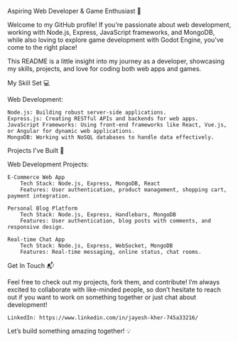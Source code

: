 Aspiring Web Developer & Game Enthusiast 🚀

Welcome to my GitHub profile! If you're passionate about web development, working with Node.js, Express, JavaScript frameworks, and MongoDB, while also loving to explore game development with Godot Engine, you've come to the right place!

This README is a little insight into my journey as a developer, showcasing my skills, projects, and love for coding both web apps and games.

My Skill Set 💻

Web Development:

    Node.js: Building robust server-side applications.
    Express.js: Creating RESTful APIs and backends for web apps.
    JavaScript Frameworks: Using front-end frameworks like React, Vue.js, or Angular for dynamic web applications.
    MongoDB: Working with NoSQL databases to handle data effectively.

Projects I've Built 🚧

Web Development Projects:

    E-Commerce Web App
        Tech Stack: Node.js, Express, MongoDB, React
        Features: User authentication, product management, shopping cart, payment integration.

    Personal Blog Platform
        Tech Stack: Node.js, Express, Handlebars, MongoDB
        Features: User authentication, blog posts with comments, and responsive design.

    Real-time Chat App
        Tech Stack: Node.js, Express, WebSocket, MongoDB
        Features: Real-time messaging, online status, chat rooms.
        
Get In Touch 📬

Feel free to check out my projects, fork them, and contribute! I’m always excited to collaborate with like-minded people, so don’t hesitate to reach out if you want to work on something together or just chat about development!

    LinkedIn: https://www.linkedin.com/in/jayesh-kher-745a33216/


Let’s build something amazing together! 💡
